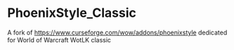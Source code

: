 # PhoenixStyle_Classic
A fork of https://www.curseforge.com/wow/addons/phoenixstyle dedicated for World of Warcraft WotLK classic

